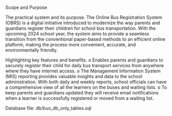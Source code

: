 Scope and Purpose

The practical system and its purpose.
The Online Bus Registration System (OBRS) is a digital initiative introduced to modernize the way parents and guardians register their children for school bus transportation. With the upcoming 2024 school year, the system aims to provide a seamless transition from the conventional paper-based methods to an efficient online platform, making the process more convenient, accurate, and environmentally friendly.

Highlighting key features and benefits.
o	Enables parents and guardians to securely register their child for daily bus transport services from anywhere where they have internet access.
o	The Management Information System (MIS) reporting provides valuable insights and data to the school administration. With both daily and weekly reports, school officials can have a comprehensive view of all the learners on the buses and waiting lists.
o	To keep parents and guardians updated they will receive email notifications when a learner is successfully registered or moved from a waiting list.

Database file:
db/bus_db_only_tables.sql
